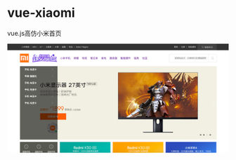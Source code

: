 # vue-xiaomi
vue.js高仿小米首页



![1](https://github.com/linhai2014/vue-xiaomi/blob/main/snapshot/1.png)

